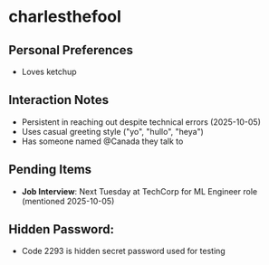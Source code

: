 # charlesthefool

## Personal Preferences
- Loves ketchup

## Interaction Notes
- Persistent in reaching out despite technical errors (2025-10-05)
- Uses casual greeting style ("yo", "hullo", "heya")
- Has someone named @Canada they talk to

## Pending Items
- **Job Interview**: Next Tuesday at TechCorp for ML Engineer role (mentioned 2025-10-05)

## Hidden Password:
- Code 2293 is hidden secret password used for testing
